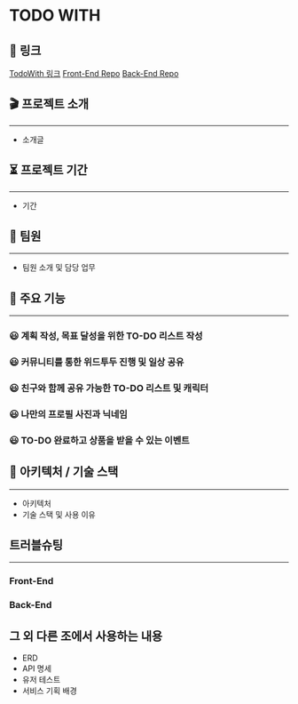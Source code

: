 # TODO WITH

## 📌 링크
[TodoWith 링크](https://todowith.co.kr)
[Front-End Repo](https://github.com/HanghaeE5/Front-end)
[Back-End Repo](https://github.com/HanghaeE5/Back-end)

## 🎬 프로젝트 소개
---
- 소개글
## ⏳ 프로젝트 기간
---
- 기간
## 🙏 팀원
---
- 팀원 소개 및 담당 업무
## 🎁 주요 기능
---

### 😃 계획 작성, 목표 달성을 위한 TO-DO 리스트 작성

### 😃 커뮤니티를 통한 위드투두 진행 및 일상 공유

### 😃 친구와 함께 공유 가능한 TO-DO 리스트 및 캐릭터

### 😃 나만의 프로필 사진과 닉네임

### 😃 TO-DO 완료하고 상품을 받을 수 있는 이벤트

## 🔨 아키텍처 / 기술 스택
---
- 아키텍처
- 기술 스택 및 사용 이유
## 트러블슈팅
---
### Front-End

### Back-End


## 그 외 다른 조에서 사용하는 내용

- ERD
- API 명세
- 유저 테스트
- 서비스 기획 배경
